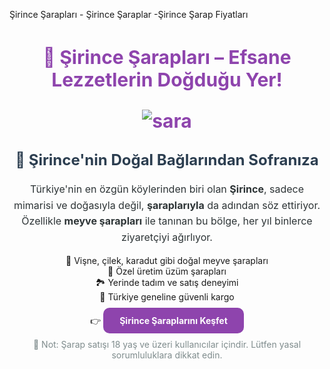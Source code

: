 Şirince Şarapları - Şirince Şaraplar -Şirince Şarap Fiyatları
<h1 style="font-size: 30px; color: #8e44ad; text-align: center; font-weight: bold;">
  🍷 Şirince Şarapları – Efsane Lezzetlerin Doğduğu Yer!

![sara](https://github.com/user-attachments/assets/7603d1eb-6e55-490d-9e94-b8848d252eb1)


<h2 style="font-size: 24px; color: #2c3e50; text-align: center; margin-top: 20px;">
  🌿 Şirince'nin Doğal Bağlarından Sofranıza
</h2>

<p style="font-size: 16px; color: #2d3436; text-align: center; line-height: 1.6;">
  Türkiye'nin en özgün köylerinden biri olan <strong>Şirince</strong>, sadece mimarisi ve doğasıyla değil, <strong>şaraplarıyla</strong> da adından söz ettiriyor. Özellikle <strong>meyve şarapları</strong> ile tanınan bu bölge, her yıl binlerce ziyaretçiyi ağırlıyor. 
</p>

<ul style="list-style: none; text-align: center; padding: 0;">
  <li>🍒 Vişne, çilek, karadut gibi doğal meyve şarapları</li>
  <li>🍇 Özel üretim üzüm şarapları</li>
  <li>🏞️ Yerinde tadım ve satış deneyimi</li>
  <li>🚚 Türkiye geneline güvenli kargo</li>
</ul>

<p style="text-align: center; margin-top: 20px;">
  👉 <a href="#" 
         style="color: #ffffff; background-color: #8e44ad; padding: 12px 26px; border-radius: 10px; text-decoration: none; font-weight: bold;">
    Şirince Şaraplarını Keşfet
  </a>
</p>

<p style="text-align: center; font-size: 14px; color: #7f8c8d; margin-top: 15px;">
  📌 Not: Şarap satışı 18 yaş ve üzeri kullanıcılar içindir. Lütfen yasal sorumluluklara dikkat edin.
</p>

<meta name="description" content="Şirince şarapları doğal meyve ve üzüm çeşitleriyle sofranıza geliyor. Şirince köyünde üretilen bu özel şarapları online keşfet!">
